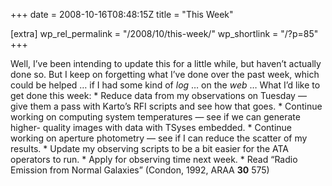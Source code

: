 +++
date = 2008-10-16T08:48:15Z
title = "This Week"

[extra]
wp_rel_permalink = "/2008/10/this-week/"
wp_shortlink = "/?p=85"
+++

Well, I’ve been intending to update this for a little while, but haven’t
actually done so. But I keep on forgetting what I’ve done over the past week,
which could be helped … if I had some kind of _log_ … on the _web_ …  What I’d
like to get done this week:  *   Reduce data from my observations on Tuesday —
give them a pass with Karto’s RFI scripts and see how that goes. *   Continue
working on computing system temperatures — see if we can generate higher-
quality images with data with TSyses embedded. *   Continue working on
aperture photometry — see if I can reduce the scatter of my results. *
Update my observing scripts to be a bit easier for the ATA operators to run. *
Apply for observing time next week. *   Read “Radio Emission from Normal
Galaxies” (Condon, 1992, ARAA **30** 575)
